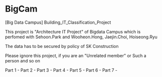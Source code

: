# BigCam
[Big Data Campus] Building_IT_Classification_Project 

This project is "Architecture IT Project" of Bigdata Campus which is perfomed with 
Sehoon.Park and Wooheon.Hong, Jaejin.Choi, Hoiseong.Ryu

The data has to be secured by policy of SK Construction

Please ignore this project, if you are an "Unrelated member" or Such a person and so on

Part 1 - 
Part 2 -
Part 3 - 
Part 4 - 
Part 5 - 
Part 6 - 
Part 7 - 
